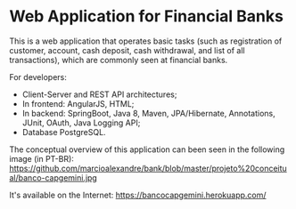 # Web Application for Financial Banks

This is a web application that operates basic tasks (such as registration of customer, account, cash deposit, cash withdrawal, and list of all transactions), which are commonly seen at financial banks.

For developers:
- Client-Server and REST API architectures;
- In frontend: AngularJS, HTML;
- In backend: SpringBoot, Java 8, Maven, JPA/Hibernate, Annotations, JUnit, OAuth, Java Logging API;
- Database PostgreSQL.

The conceptual overview of this application can been seen in the following image (in PT-BR):
https://github.com/marcioalexandre/bank/blob/master/projeto%20conceitual/banco-capgemini.jpg

It's available on the Internet: https://bancocapgemini.herokuapp.com/
